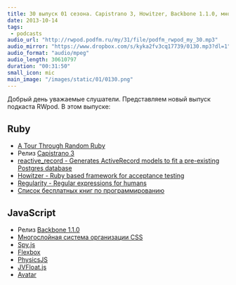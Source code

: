 ```yaml
---
title: 30 выпуск 01 сезона. Capistrano 3, Howitzer, Backbone 1.1.0, многослойная система организации CSS, PhysicsJS и прочее
date: 2013-10-14
tags:
 - podcasts
audio_url: "http://rwpod.podfm.ru/my/31/file/podfm_rwpod_my_30.mp3"
audio_mirror: "https://www.dropbox.com/s/kyka2fv3cq17739/0130.mp3?dl=1"
audio_format: "audio/mpeg"
audio_length: 30610797
duration: "00:31:50"
small_icon: mic
main_image: "/images/static/01/0130.png"
---
```


Добрый день уважаемые слушатели. Представляем новый выпуск подкаста RWpod. В этом выпуске:

## Ruby

 - [A Tour Through Random Ruby](http://www.sitepoint.com/tour-random-ruby/)
 - Релиз [Capistrano 3](https://medium.com/p/ba896a142ac)
 - [reactive_record - Generates ActiveRecord models to fit a pre-existing Postgres database](https://github.com/twopoint718/reactive_record)
 - [Howitzer - Ruby based framework for acceptance testing](http://romikoops.github.io/howitzer/)
 - [Regularity - Regular expressions for humans](https://github.com/andrewberls/regularity)
 - [Список бесплатных книг по программированию](https://github.com/vhf/free-programming-books/blob/master/free-programming-books.md)

## JavaScript

 - Релиз [Backbone 1.1.0](http://backbonejs.org/#changelog)
 - [Многослойная система организации CSS](http://operatino.github.io/MCSS/)
 - [Spy.js](http://spy-js.com/)
 - [Flexbox](http://philipwalton.github.io/solved-by-flexbox/)
 - [PhysicsJS](http://wellcaffeinated.net/PhysicsJS/)
 - [JVFloat.js](https://github.com/maman/JVFloat.js)
 - [Avatar](https://avatar.java.net/)

<!--more-->

